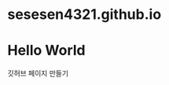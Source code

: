 # sesesen4321.github.io
<html>
  <head></head>
  <body>
    <h1>Hello World</h1>
    깃허브 페이지 만들기
  </body>
</html>
